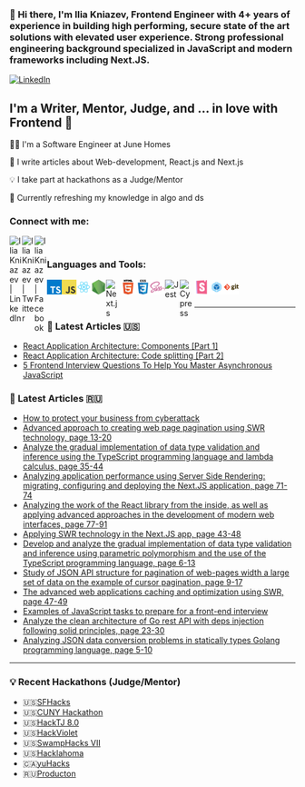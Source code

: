 ### 👋 Hi there, I'm Ilia Kniazev, Frontend Engineer with 4+ years of experience in building high performing, secure state of the art solutions with elevated user experience. Strong professional engineering background specialized in JavaScript and modern frameworks including Next.JS.  

[![LinkedIn](https://img.shields.io/badge/LinkedIn-0077B5?style=for-the-badge&logo=linkedin&logoColor=white)](https://www.linkedin.com/in/iliakniazev/)

## I'm a Writer, Mentor, Judge, and ... in love with Frontend 🤤

👨‍💻 I'm a Software Engineer at June Homes

🔭 I write articles about Web-development, React.js and Next.js

💡 I take part at hackathons as a Judge/Mentor

🌱 Currently refreshing my knowledge in algo and ds

### Connect with me:

[<img align="left" alt="Ilia Kniazev | LinkedIn" width="22px" src="https://cdn.jsdelivr.net/npm/simple-icons@v3/icons/linkedin.svg" />][linkedin]
[<img align="left" alt="Ilia Kniazev | Twitter" width="22px" src="https://cdn.jsdelivr.net/npm/simple-icons@v3/icons/twitter.svg" />][twitter]
[<img align="left" alt="Ilia Kniazev | Facebook" width="22px" src="https://cdn.jsdelivr.net/npm/simple-icons@v3/icons/facebook.svg" />][facebook]

<br />

### Languages and Tools:

<img align="left" alt="TypeScript" width="26px" src="https://raw.githubusercontent.com/github/explore/80688e429a7d4ef2fca1e82350fe8e3517d3494d/topics/typescript/typescript.png" />
<img align="left" alt="JavaScript" width="26px" src="https://raw.githubusercontent.com/github/explore/80688e429a7d4ef2fca1e82350fe8e3517d3494d/topics/javascript/javascript.png" />
<img align="left" alt="React" width="26px" src="https://raw.githubusercontent.com/github/explore/80688e429a7d4ef2fca1e82350fe8e3517d3494d/topics/react/react.png" />
<img align="left" alt="Node.js" width="26px" src="https://raw.githubusercontent.com/github/explore/80688e429a7d4ef2fca1e82350fe8e3517d3494d/topics/nodejs/nodejs.png" />
<img align="left" alt="Next.js" width="26px" src="https://pics.freeicons.io/uploads/icons/png/9114856761551941711-512.png" />
<img align="left" alt="HTML5" width="26px" src="https://raw.githubusercontent.com/github/explore/80688e429a7d4ef2fca1e82350fe8e3517d3494d/topics/html/html.png" />
<img align="left" alt="CSS3" width="26px" src="https://raw.githubusercontent.com/github/explore/80688e429a7d4ef2fca1e82350fe8e3517d3494d/topics/css/css.png" />
<img align="left" alt="Sass" width="26px" src="https://raw.githubusercontent.com/github/explore/80688e429a7d4ef2fca1e82350fe8e3517d3494d/topics/sass/sass.png" />
<img align="left" alt="Jest" width="26px" src="https://symbols.getvecta.com/stencil_85/20_jest-icon.7ec1931baa.svg" />
<img align="left" alt="Cypress" width="26px" src="https://cdn.icon-icons.com/icons2/2107/PNG/512/file_type_cypress_icon_130654.png" />
<img align="left" alt="StoryBook" width="26px" src="https://raw.githubusercontent.com/github/explore/80688e429a7d4ef2fca1e82350fe8e3517d3494d/topics/storybook/storybook.png" />
<img align="left" alt="Webpack" width="26px" src="https://raw.githubusercontent.com/github/explore/80688e429a7d4ef2fca1e82350fe8e3517d3494d/topics/webpack/webpack.png" />
<img align="left" alt="Git" width="26px" src="https://raw.githubusercontent.com/github/explore/80688e429a7d4ef2fca1e82350fe8e3517d3494d/topics/git/git.png" />

<br />
<br />

---

### 📕 Latest Articles 🇺🇸

- [React Application Architecture: Components [Part 1]](https://hackernoon.com/react-application-architecture-components-part-1-1w1l340n)
- [React Application Architecture: Code splitting [Part 2]](https://hackernoon.com/react-application-architecture-code-splitting-part-2-pmb35ii)
- [5 Frontend Interview Questions To Help You Master Asynchronous JavaScript](https://javascript.plainenglish.io/5-frontend-interview-questions-to-help-you-master-asynchronous-javascript-3339d0f89fdc?gi=c77c82c90f89)

### 📕 Latest Articles 🇷🇺

- [How to protect your business from cyberattack](https://delovoymir.biz/kak-zaschitit-svoy-biznes-ot-kiberataki.html)
- [Advanced approach to creating web page pagination using SWR technology, page 13-20](https://naukaip.ru/wp-content/uploads/2021/09/MK-1179.pdf)
- [Analyze the gradual implementation of data type validation and inference using the TypeScript programming language and lambda calculus, page 35-44](https://www.europe-science.com/wp-content/uploads/2021/09/Sciences-of-Europe-No-78-2021-Vol.-1.pdf)
- [Analyzing application performance using Server Side Rendering: migrating, configuring and deploying the Next.JS application, page 71-74](https://www.europe-science.com/wp-content/uploads/2021/08/Sciences-of-Europe-No-76-2021-Vol.-1.pdf)
- [Analyzing the work of the React library from the inside, as well as applying advanced approaches in the development of modern web interfaces, page 77-91](https://naukaip.ru/wp-content/uploads/2021/10/МК-1211.pdf)
- [Applying SWR technology in the Next.JS app, page 43-48](https://scientificmagazine.ru/images/PDF/2021/60/Nauchnyj-zhurnal-5-60-.pdf)
- [Develop and analyze the gradual implementation of data type validation and inference using parametric polymorphism and the use of the TypeScript programming language, page 6-13](https://internationalconference.ru/images/PDF/2021/73/EUROPEAN_RESEARCH-5-73-.pdf)
- [Study of JSON API structure for pagination of web-pages width a large set of data on the example of cursor pagination, page 9-17](https://scientific-conference.com/images/PDF/2021/82/International_scientific_review-6-82-ISBN-.pdf)
- [The advanced web applications caching and optimization using SWR, page 47-49](https://www.europe-science.com/wp-content/uploads/2021/07/Sciences-of-Europe-No-73-2021-Vol-1.pdf)
- [Examples of JavaScript tasks to prepare for a front-end interview](https://tproger.ru/articles/primery-zadach-po-javascript-dlja-podgotovki-dzhuna-k-sobesedovaniju-po-frontendu/)
- [Analyze the clean architecture of Go rest API with deps injection following solid principles, page 23-30](https://ipi1.ru/homepage/images/PDF/2021/166/PSME-9-166-.pdf)
- [Analyzing JSON data conversion problems in statically types Golang programming language, page 5-10](https://scienceproblems.ru/images/PDF/2021/66/pn-7-66-.pdf)

---

### 💡 Recent Hackathons (Judge/Mentor)

- 🇺🇸[SFHacks](https://sf-hacks.devpost.com/)
- 🇺🇸[CUNY Hackathon](https://the-cuny-hackathon-2021.devpost.com)
- 🇺🇸[HackTJ 8.0](https://hacktj2021.devpost.com/)
- 🇺🇸[HackViolet](https://hackviolet.devpost.com/)
- 🇺🇸[SwampHacks VII](https://swamphacks-vii.devpost.com/)
- 🇺🇸[Hacklahoma](https://hacklahoma21.devpost.com/)
- 🇨🇦[yuHacks](https://yuhacks2021.devpost.com)
- 🇷🇺[Producton](http://producton.online)

[twitter]: https://twitter.com/IliaKniazev1
[linkedin]: https://linkedin.com/in/iliakniazev
[facebook]: https://www.facebook.com/iliakn/
